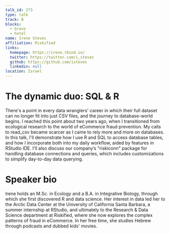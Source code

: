 ```yaml
---
talk_id: 273
type: talk
track: B
blocks:
  - bravo
  - hotel
name: Irene Steves
affiliation: Riskified
links:
  homepage: https://irene.rbind.io/
  twitter: https://twitter.com/i_steves
  github: https://github.com/isteves
  linkedin: null
location: Israel
---
```


# The dynamic duo: SQL & R

There's a point in every data wranglers' career in which their full dataset can no longer fit into just CSV files, and the journey to database-world begins. I reached this point about two years ago, when I transitioned from ecological research to the world of eCommerce fraud prevention. My calls to read_csv became scarcer as I came to rely more and more on databases. In this talk, I'll demonstrate how I use R and SQL to access database tables, and how I incorporate both into my daily workflow, aided by features in RStudio IDE. I'll also discuss our company’s "riskiconn" package for handling database connections and queries, which includes customizations to simplify day-to-day data querying.

# Speaker bio

Irene holds an M.Sc. in Ecology and a B.A. in Integrative Biology, through which she first discovered R and data science. Her interest in data led her to the Arctic Data Center at the University of California Santa Barbara, a summer internship at RStudio, and ultimately to the Research & Data Science department at Riskified, where she now explores the complex patterns of fraud in eCommerce. In her free time, she studies Hebrew through podcasts and dubbed kids' movies.
